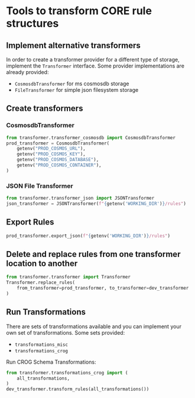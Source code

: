 # Tools to transform CORE rule structures

## Implement alternative transformers

In order to create a transformer provider for a different type of storage, implement the `Transformer` interface. Some provider implementations are already provided:

- `CosmosdbTransformer` for ms cosmosdb storage
- `FileTransformer` for simple json filesystem storage

## Create transformers

### CosmosdbTransformer

```python
from transformer.transformer_cosmosdb import CosmosdbTransformer
prod_transformer = CosmosdbTransformer(
    getenv("PROD_COSMOS_URL"),
    getenv("PROD_COSMOS_KEY"),
    getenv("PROD_COSMOS_DATABASE"),
    getenv("PROD_COSMOS_CONTAINER"),
)
```

### JSON File Transformer

```python
from transformer.transformer_json import JSONTransformer
json_transformer = JSONTransformer(f"{getenv('WORKING_DIR')}/rules")
```

## Export Rules

```python
prod_transformer.export_json(f"{getenv('WORKING_DIR')}/rules")
```

## Delete and replace rules from one transformer location to another

```python
from transformer.transformer import Transformer
Transformer.replace_rules(
    from_transformer=prod_transformer, to_transformer=dev_transformer
)
```

## Run Transformations

There are sets of transformations available and you can implement your own set of transformations. Some sets provided:

- `transformations_misc`
- `transformations_crog`

Run CROG Schema Transformations:

```python
from transformer.transformations_crog import (
    all_transformations,
)
dev_transformer.transform_rules(all_transformations())
```

